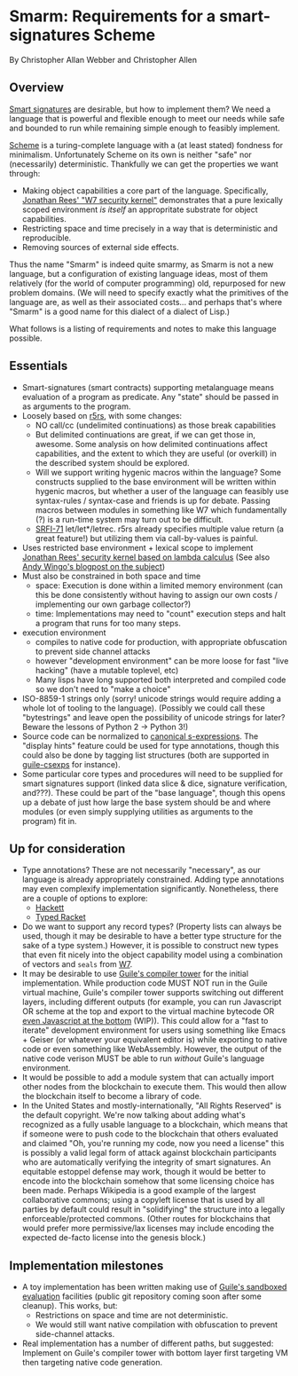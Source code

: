 # Smarm: Requirements for a smart-signatures Scheme

By Christopher Allan Webber and Christopher Allen

## Overview

[Smart signatures](https://github.com/WebOfTrustInfo/ID2020DesignWorkshop/blob/master/draft-documents/smarter-signatures.md)
are desirable, but how to implement them?
We need a language that is powerful and flexible enough to meet our
needs while safe and bounded to run while remaining simple enough
to feasibly implement.

[Scheme](https://en.wikipedia.org/wiki/Scheme_programming_language)
is a turing-complete language with a (at least stated) fondness for
minimalism.
Unfortunately Scheme on its own is neither "safe" nor (necessarily)
deterministic.
Thankfully we can get the properties we want through:

-   Making object capabilities a core part of the language.
    Specifically, [Jonathan Rees' "W7 security kernel"](http://mumble.net/~jar/pubs/secureos/secureos.html)
    demonstrates that a pure lexically scoped environment *is itself*
    an appropritate substrate for object capabilities.
-   Restricting space and time precisely in a way that is
    deterministic and reproducible.
-   Removing sources of external side effects.

Thus the name "Smarm" is indeed quite smarmy, as Smarm is not a new
language, but a configuration of existing language ideas, most of them
relatively (for the world of computer programming) old, repurposed for
new problem domains.
(We will need to specify exactly what the primitives of the language
are, as well as their associated costs... and perhaps that's where
"Smarm" is a good name for this dialect of a dialect of Lisp.)

What follows is a listing of requirements and notes to make this
language possible.

## Essentials

-   Smart-signatures (smart contracts) supporting metalanguage
    means evaluation of a program as predicate.
    Any "state" should be passed in as arguments to the program.
-   Loosely based on [r5rs](http://www.schemers.org/Documents/Standards/R5RS/), with some changes:
    -   NO call/cc (undelimited continuations) as those break capabilities
    -   But delimited continuations are great, if we can get those in,
        awesome.  Some analysis on how delimited continuations affect
        capabilities, and the extent to which they are useful
        (or overkill) in the described system should be explored.
    -   Will we support writing hygenic macros within the language?
        Some constructs supplied to the base environment will be
        written within hygenic macros, but whether a user of the
        language can feasibly use syntax-rules / syntax-case and
        friends is up for debate.
        Passing macros between modules in something like W7 which
        fundamentally (?) is a run-time system may turn out to be
        difficult.
    -   [SRFI-71](https://srfi.schemers.org/srfi-71/srfi-71.html) let/let\*/letrec.  r5rs already specifies multiple value
        return (a great feature!) but utilizing them via call-by-values
        is painful.
-   Uses restricted base environment + lexical scope to implement
    [Jonathan Rees' security kernel based on lambda calculus](http://mumble.net/~jar/pubs/secureos/secureos.html)
    (See also [Andy Wingo's blogpost on the subject](https://wingolog.org/archives/2011/03/19/bart-and-lisa-hacker-edition))
-   Must also be constrained in both space and time
    -   space: Execution is done within a limited memory environment
        (can this be done consistently without having to assign our own
        costs / implementing our own garbage collector?)
    -   time: Implementations may need to "count" execution steps and
        halt a program that runs for too many steps.
-   execution environment
    -   compiles to native code for production, with appropriate obfuscation
        to prevent side channel attacks
    -   however "development environment" can be more loose for fast
        "live hacking" (have a mutable toplevel, etc)
    -   Many lisps have long supported both interpreted and compiled
        code so we don't need to "make a choice"
-   ISO-8859-1 strings only (sorry! unicode strings would require
    adding a whole lot of tooling to the language).
    (Possibly we could call these "bytestrings" and leave open
    the possibility of unicode strings for later?
    Beware the lessons of Python 2 -> Python 3!)
-   Source code can be normalized to
    [canonical s-expressions](http://people.csail.mit.edu/rivest/Sexp.txt).
    The "display hints" feature could be used for type annotations,
    though this could also be done by tagging list structures
    (both are supported in [guile-csexps](https://gitlab.com/dustyweb/guile-csexps)
    for instance).
-   Some particular core types and procedures will need to be supplied
    for smart signatures support (linked data slice & dice, signature
    verification, and???).
    These could be part of the "base language", though this opens up
    a debate of just how large the base system should be and where
    modules (or even simply supplying utilities as arguments to the
    program) fit in.

## Up for consideration

-   Type annotations?
    These are not necessarily "necessary", as our language is already
    appropriately constrained.
    Adding type annotations may even complexify implementation
    significantly.
    Nonetheless, there are a couple of options to explore:
    -   [Hackett](http://docs.racket-lang.org/hackett/guide.html)
    -   [Typed Racket](https://docs.racket-lang.org/ts-guide/)
-   Do we want to support any record types?
    (Property lists can always be used, though it may be desirable to
    have a better type structure for the sake of a type system.)
    However, it is possible to construct new types that even fit
    nicely into the object capability model using a combination of
    vectors and `seals` from
    [W7](http://mumble.net/~jar/pubs/secureos/secureos.html).
-   It may be desirable to use [Guile's compiler tower](https://www.gnu.org/software/guile/manual/html_node/Compiler-Tower.html) for the initial
    implementation.  While production code MUST NOT run in the Guile
    virtual machine, Guile's compiler tower supports switching out
    different layers, including different outputs (for example, you can
    run Javascript OR scheme at the top and export to the virtual machine
    bytecode OR [even Javascript at the bottom](https://lists.gnu.org/archive/html/guile-user/2017-08/msg00070.html) (WIP)).  This could allow
    for a "fast to iterate" development environment for users using
    something like Emacs + Geiser (or whatever your equivalent editor is)
    while exporting to native code or even something like WebAssembly.
    However, the output of the native code verison MUST be able to run
    *without* Guile's language environment.
-   It would be possible to add a module system that can actually import
    other nodes from the blockchain to execute them.  This would then
    allow the blockchain itself to become a library of code.
-   In the United States and mostly-internationally, "All Rights
    Reserved" is the default copyright.  We're now talking about adding
    what's recognized as a fully usable language to a blockchain, which
    means that if someone were to push code to the blockchain that
    others evaluated and claimed "Oh, you're running my code, now you
    need a license" this is possibly a valid legal form of attack against
    blockchain participants who are automatically verifying the integrity
    of smart signatures.  An equitable estoppel defense may work, though
    it would be better to encode into the blockchain somehow that some
    licensing choice has been made.  Perhaps Wikipedia is a good example
    of the largest collaborative commons; using a copyleft license that
    is used by all parties by default could result in "solidifying" the
    structure into a legally enforceable/protected commons.  (Other
    routes for blockchains that would prefer more permissive/lax
    licenses may include encoding the expected de-facto license into
    the genesis block.)

## Implementation milestones

-   A toy implementation has been written making use of
    [Guile's sandboxed evaluation](https://www.gnu.org/software/guile/manual/html_node/Sandboxed-Evaluation.html)
    facilities (public git repository coming soon after some cleanup).
    This works, but:
    -   Restrictions on space and time are not deterministic.
    -   We would still want native compilation with obfuscation to
        prevent side-channel attacks.
-   Real implementation has a number of different paths, but suggested:
    Implement on Guile's compiler tower with bottom layer first targeting
    VM then targeting native code generation.
